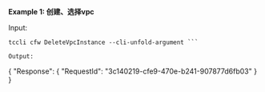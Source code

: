 **Example 1: 创建、选择vpc**



Input: 

```
tccli cfw DeleteVpcInstance --cli-unfold-argument ```

Output: 
```
{
    "Response": {
        "RequestId": "3c140219-cfe9-470e-b241-907877d6fb03"
    }
}
```

